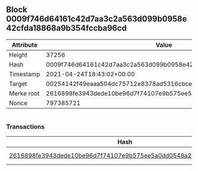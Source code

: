 ## Block 0009f746d64161c42d7aa3c2a563d099b0958e42cfda18868a9b354fccba96cd

Attribute | Value
--- | ---
Height | 37256
Hash | 0009f746d64161c42d7aa3c2a563d099b0958e42cfda18868a9b354fccba96cd
Timestamp | 2021-04-24T18:43:02+00:00
Target | 00254142f49eaaa504dc75712e8378ad5316cbcead634704b3734b6271167cc4
Merke root | 2616898fe3943dede10be96d7f74107e9b575ee5a0dd0548a25dbceea65f8d7c
Nonce | 797385721

```

```

### Transactions

Hash | Amount
--- | ---
[2616898fe3943dede10be96d7f74107e9b575ee5a0dd0548a25dbceea65f8d7c](2616898fe3943dede10be96d7f74107e9b575ee5a0dd0548a25dbceea65f8d7c.md) | 10.00000000 SKEPTI 
